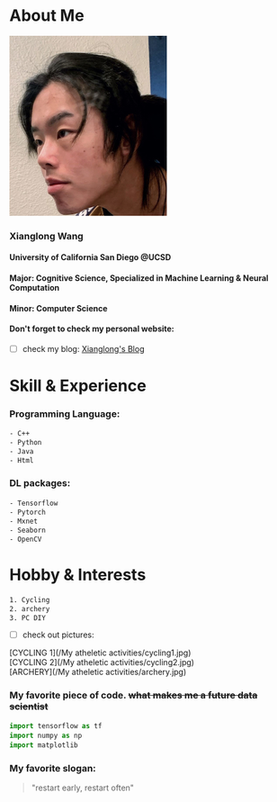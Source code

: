# About Me
![me](/me.jpg)  
### Xianglong Wang 
#### University of California San Diego **@UCSD**  
#### Major: Cognitive Science, Specialized in Machine Learning & Neural Computation  
#### Minor: Computer Science 

#### Don't forget to check my personal website: 
- [ ] check my blog: [Xianglong's Blog](https://xiw019.com)  

# Skill & Experience  
### Programming Language: 
    - C++ 
    - Python 
    - Java 
    - Html  
     
### DL packages: 
    - Tensorflow 
    - Pytorch 
    - Mxnet 
    - Seaborn 
    - OpenCV

# Hobby & Interests
    1. Cycling
    2. archery 
    3. PC DIY
- [ ] check out pictures:  

[CYCLING 1](/My atheletic activities/cycling1.jpg)  
[CYCLING 2](/My atheletic activities/cycling2.jpg)  
[ARCHERY](/My atheletic activities/archery.jpg)
  
### My favorite piece of code. ~~what makes me a future data scientist~~
```python
import tensorflow as tf
import numpy as np
import matplotlib
```
### My favorite slogan:
> "restart early, restart often"  


